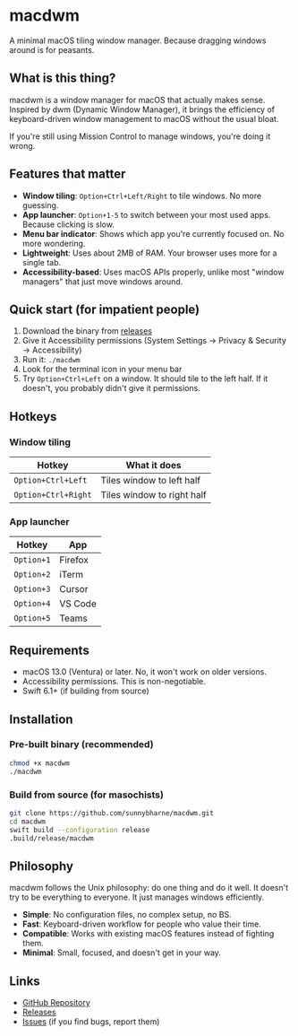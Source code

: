 # macdwm

A minimal macOS tiling window manager. Because dragging windows around is for peasants.

## What is this thing?

macdwm is a window manager for macOS that actually makes sense. Inspired by dwm (Dynamic Window Manager), it brings the efficiency of keyboard-driven window management to macOS without the usual bloat.

If you're still using Mission Control to manage windows, you're doing it wrong.

## Features that matter

- **Window tiling**: `Option+Ctrl+Left/Right` to tile windows. No more guessing.
- **App launcher**: `Option+1-5` to switch between your most used apps. Because clicking is slow.
- **Menu bar indicator**: Shows which app you're currently focused on. No more wondering.
- **Lightweight**: Uses about 2MB of RAM. Your browser uses more for a single tab.
- **Accessibility-based**: Uses macOS APIs properly, unlike most "window managers" that just move windows around.

## Quick start (for impatient people)

1. Download the binary from [releases](https://github.com/sunnybharne/macdwm/releases)
2. Give it Accessibility permissions (System Settings → Privacy & Security → Accessibility)
3. Run it: `./macdwm`
4. Look for the terminal icon in your menu bar
5. Try `Option+Ctrl+Left` on a window. It should tile to the left half. If it doesn't, you probably didn't give it permissions.

## Hotkeys

### Window tiling
| Hotkey | What it does |
|--------|--------------|
| `Option+Ctrl+Left` | Tiles window to left half |
| `Option+Ctrl+Right` | Tiles window to right half |

### App launcher
| Hotkey | App |
|--------|-----|
| `Option+1` | Firefox |
| `Option+2` | iTerm |
| `Option+3` | Cursor |
| `Option+4` | VS Code |
| `Option+5` | Teams |

## Requirements

- macOS 13.0 (Ventura) or later. No, it won't work on older versions.
- Accessibility permissions. This is non-negotiable.
- Swift 6.1+ (if building from source)

## Installation

### Pre-built binary (recommended)
```bash
chmod +x macdwm
./macdwm
```

### Build from source (for masochists)
```bash
git clone https://github.com/sunnybharne/macdwm.git
cd macdwm
swift build --configuration release
.build/release/macdwm
```

## Philosophy

macdwm follows the Unix philosophy: do one thing and do it well. It doesn't try to be everything to everyone. It just manages windows efficiently.

- **Simple**: No configuration files, no complex setup, no BS.
- **Fast**: Keyboard-driven workflow for people who value their time.
- **Compatible**: Works with existing macOS features instead of fighting them.
- **Minimal**: Small, focused, and doesn't get in your way.

## Links

- [GitHub Repository](https://github.com/sunnybharne/macdwm)
- [Releases](https://github.com/sunnybharne/macdwm/releases)
- [Issues](https://github.com/sunnybharne/macdwm/issues) (if you find bugs, report them)
